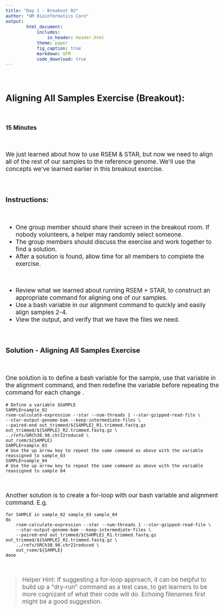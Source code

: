 ```yaml
---
title: "Day 1 - Breakout 02"
author: "UM Bioinformatics Core"
output:
        html_document:
            includes:
                in_header: header.html
            theme: paper
            fig_caption: true
            markdown: GFM
            code_download: true
---
```

<style type="text/css">
body{ /* Normal  */
      font-size: 14pt;
  }
pre {
  font-size: 12pt
}
</style>

<br>

## Aligning All Samples Exercise (Breakout):

<br>

**15 Minutes**

<br>

We just learned about how to use RSEM & STAR, but now we need to align all of the rest of our samples to the reference genome. We'll use the concepts we've learned earlier in this breakout exercise.

<br>

### Instructions:

<br>

- One group member should share their screen in the breakout room. If nobody volunteers, a helper may randomly select someone.
- The group members should discuss the exercise and work together to find a solution.
- After a solution is found, allow time for all members to complete the exercise.

<br>

- Review what we learned about running RSEM + STAR, to construct an appropriate command for aligning one of our samples.
- Use a bash variable in our alignment command to quickly and easily align samples 2-4.
- View the output, and verify that we have the files we need.

<br>

### Solution - Aligning All Samples Exercise

<br>

One solution is to define a bash variable for the sample, use that variable in the alignment command, and then redefine the variable before repeating the command for each change .

    # Define a variable $SAMPLE
    SAMPLE=sample_02
    rsem-calculate-expression --star --num-threads 1 --star-gzipped-read-file \
    --star-output-genome-bam --keep-intermediate-files \
    --paired-end out_trimmed/${SAMPLE}_R1.trimmed.fastq.gz out_trimmed/${SAMPLE}_R2.trimmed.fastq.gz \
    ../refs/GRCh38.98.chr22reduced \
    out_rsem/${SAMPLE}
    SAMPLE=sample_03
    # Use the up arrow key to repeat the same command as above with the variable reassigned to sample_03
    SAMPLE=sample_04
    # Use the up arrow key to repeat the same command as above with the variable reassigned to sample_04

<br>

Another solution is to create a for-loop with our bash variable and alignment command. E.g.

    for SAMPLE in sample_02 sample_03 sample_04
    do
        rsem-calculate-expression --star --num-threads 1 --star-gzipped-read-file \
        --star-output-genome-bam --keep-intermediate-files \
        --paired-end out_trimmed/${SAMPLE}_R1.trimmed.fastq.gz out_trimmed/${SAMPLE}_R2.trimmed.fastq.gz \
        ../refs/GRCh38.98.chr22reduced \
        out_rsem/${SAMPLE}
    done

<br>

> Helper Hint: If suggesting a for-loop approach, it can be helpful to build up a "dry-run" command as a test case, to get learners to be more cognizant of what their code will do. Echoing filenames first might be a good suggestion.

<br>
